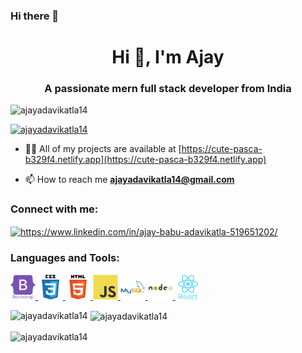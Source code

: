 ### Hi there 👋

<h1 align="center">Hi 👋, I'm Ajay</h1>
<h3 align="center">A passionate mern full stack developer from India</h3>

<p align="left"> <img src="https://komarev.com/ghpvc/?username=ajayadavikatla14&label=Profile%20views&color=0e75b6&style=flat" alt="ajayadavikatla14" /> </p>

<p align="left"> <a href="https://github.com/ryo-ma/github-profile-trophy"><img src="https://github-profile-trophy.vercel.app/?username=ajayadavikatla14" alt="ajayadavikatla14" /></a> </p>

- 👨‍💻 All of my projects are available at [https://cute-pasca-b329f4.netlify.app](https://cute-pasca-b329f4.netlify.app)

- 📫 How to reach me **ajayadavikatla14@gmail.com**

<h3 align="left">Connect with me:</h3>
<p align="left">
<a href="https://www.linkedin.com/in/ajay-babu-adavikatla-519651202/" target="blank"><img align="center" src="https://raw.githubusercontent.com/rahuldkjain/github-profile-readme-generator/master/src/images/icons/Social/linked-in-alt.svg" alt="https://www.linkedin.com/in/ajay-babu-adavikatla-519651202/" height="30" width="40" /></a>
</p>

<h3 align="left">Languages and Tools:</h3>
<p align="left"> <a href="https://getbootstrap.com" target="_blank" rel="noreferrer"> <img src="https://raw.githubusercontent.com/devicons/devicon/master/icons/bootstrap/bootstrap-plain-wordmark.svg" alt="bootstrap" width="40" height="40"/> </a> <a href="https://www.w3schools.com/css/" target="_blank" rel="noreferrer"> <img src="https://raw.githubusercontent.com/devicons/devicon/master/icons/css3/css3-original-wordmark.svg" alt="css3" width="40" height="40"/> </a> <a href="https://www.w3.org/html/" target="_blank" rel="noreferrer"> <img src="https://raw.githubusercontent.com/devicons/devicon/master/icons/html5/html5-original-wordmark.svg" alt="html5" width="40" height="40"/> </a> <a href="https://developer.mozilla.org/en-US/docs/Web/JavaScript" target="_blank" rel="noreferrer"> <img src="https://raw.githubusercontent.com/devicons/devicon/master/icons/javascript/javascript-original.svg" alt="javascript" width="40" height="40"/> </a> <a href="https://www.mysql.com/" target="_blank" rel="noreferrer"> <img src="https://raw.githubusercontent.com/devicons/devicon/master/icons/mysql/mysql-original-wordmark.svg" alt="mysql" width="40" height="40"/> </a> <a href="https://nodejs.org" target="_blank" rel="noreferrer"> <img src="https://raw.githubusercontent.com/devicons/devicon/master/icons/nodejs/nodejs-original-wordmark.svg" alt="nodejs" width="40" height="40"/> </a> <a href="https://reactjs.org/" target="_blank" rel="noreferrer"> <img src="https://raw.githubusercontent.com/devicons/devicon/master/icons/react/react-original-wordmark.svg" alt="react" width="40" height="40"/> </a> </p>

<p><img align="left" src="https://github-readme-stats.vercel.app/api/top-langs?username=ajayadavikatla14&show_icons=true&locale=en&layout=compact" alt="ajayadavikatla14" /></p>

<p>&nbsp;<img align="center" src="https://github-readme-stats.vercel.app/api?username=ajayadavikatla14&show_icons=true&locale=en" alt="ajayadavikatla14" /></p>

<p><img align="center" src="https://github-readme-streak-stats.herokuapp.com/?user=ajayadavikatla14&" alt="ajayadavikatla14" /></p>
